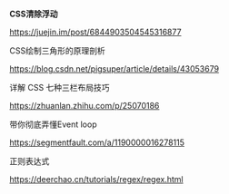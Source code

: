 # 

**CSS清除浮动**

https://juejin.im/post/6844903504545316877

CSS绘制三角形的原理剖析

https://blog.csdn.net/pigsuper/article/details/43053679

详解 CSS 七种三栏布局技巧

https://zhuanlan.zhihu.com/p/25070186

带你彻底弄懂Event loop

https://segmentfault.com/a/1190000016278115



正则表达式

https://deerchao.cn/tutorials/regex/regex.html